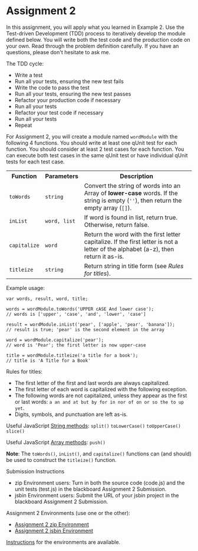 Assignment 2
========================================================================

In this assignment, you will apply what you learned in Example 2.
Use the Test-driven Development (TDD) process to iteratively develop the
module defined below.
You will write both the test code and the production code on your own.
Read through the problem definition carefully.
If you have an questions, please don't hesitate to ask me.

The TDD cycle:

- Write a test
- Run all your tests, ensuring the new test fails
- Write the code to pass the test
- Run all your tests, ensuring the new test passes
- Refactor your production code if necessary
- Run all your tests
- Refactor your test code if necessary
- Run all your tests
- Repeat

For Assignment 2, you will create a module named `wordModule`
with the following 4 functions.
You should write at least one qUnit test for each function.
You should consider at least 2 test cases for each function.
You can execute both test cases in the same qUnit test or have
individual qUnit tests for each test case.

<table>
<tr>
    <th>Function</th>
    <th>Parameters</th>
    <th>Description</th>
</tr>
<tr>
    <td><code>toWords</code></td>
    <td><code>string</code></td>
    <td>Convert the string of words into an Array of
    <strong>lower-case</strong> words.
    If the string is empty (<code>''</code>),
    then return the empty array (<code>[]</code>).</td>
</tr>
<tr>
    <td><code>inList</code></td>
    <td><code>word, list</code></td>
    <td>If word is found in list, return true.
    Otherwise, return false.</td>
</tr>
<tr>
    <td><code>capitalize</code></td>
    <td><code>word</code></td>
    <td>Return the word with the first letter capitalize.
    If the first letter is not a letter of the alphabet (a-z),
    then return it as-is.</td>
</tr>
<tr>
    <td><code>titleize</code></td>
    <td><code>string</code></td>
    <td>Return string in title form
    (see <em>Rules for titles</em>).</td>
</tr>
</table>

Example usage:

    var words, result, word, title;

    words = wordModule.toWords('UPPER cASE And lower case');
    // words is ['upper', 'case', 'and', 'lower', 'case']

    result = wordModule.inList('pear', ['apple', 'pear', 'banana']);
    // result is true; 'pear' is the second element in the array

    word = wordModule.capitalize('pear');
    // word is 'Pear'; the first letter is now upper-case

    title = wordModule.titleize('a title for a book');
    // title is 'A Title for a Book'

Rules for titles:

- The first letter of the first and last words are always capitalized.
- The first letter of each word is capitalized with the following
  exception.
- The following words are not capitalized,
  unless they appear as the first or last words:
  `a an and at but by for in nor of on or so the to up yet`.
- Digits, symbols, and punctuation are left as-is.

Useful JavaScript [String methods][string]:
`split()` `toLowerCase()` `toUpperCase()` `slice()`

Useful JavaScript [Array methods][array]:
`push()`

**Note**:  The `toWords()`, `inList()`, and `capitalize()` functions can
(and should) be used to construct the `titleize()` function.

Submission Instructions

- zip Environment users:  Turn in both the source code (code.js) and the
  unit tests (test.js) in the blackboard Assignment 2 Submission.
- jsbin Environment users:  Submit the URL of your jsbin project in the
  blackboard Assignment 2 Submission.

Assignment 2 Environments (use one or the other):

- [Assignment 2 zip Environment](assignment2.zip)
- [Assignment 2 jsbin Environment][jsbin]

[Instructions](instructions.html)
for the environments are available.

[string]: https://developer.mozilla.org/en-US/docs/Web/JavaScript/Reference/Global_Objects/String/prototype#Methods
[array]: https://developer.mozilla.org/en-US/docs/Web/JavaScript/Reference/Global_Objects/Array/prototype#Methods
[jsbin]: http://jsbin.com/swe430_assignment2/latest/edit?javascript,live
